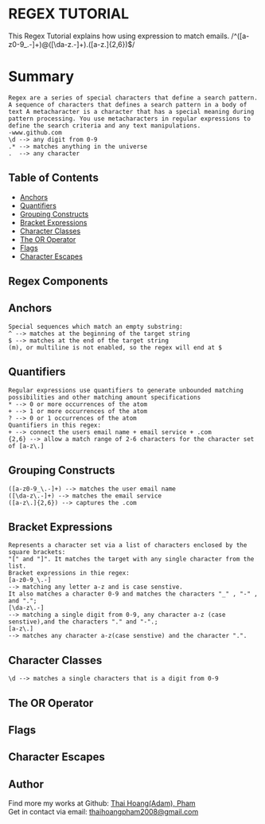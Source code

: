 # REGEX TUTORIAL

This Regex Tutorial explains how using expression to match emails.
/^([a-z0-9_.-]+)@([\da-z.-]+).([a-z.]{2,6})$/

# Summary
```
Regex are a series of special characters that define a search pattern. A sequence of characters that defines a search pattern in a body of text A metacharacter is a character that has a special meaning during pattern processing. You use metacharacters in regular expressions to define the search criteria and any text manipulations.
-www.github.com
\d --> any digit from 0-9 
.* --> matches anything in the universe
.  --> any character
```
## Table of Contents

- [Anchors](#anchors)
- [Quantifiers](#quantifiers)
- [Grouping Constructs](#grouping-constructs)
- [Bracket Expressions](#bracket-expressions)
- [Character Classes](#character-classes)
- [The OR Operator](#the-or-operator)
- [Flags](#flags)
- [Character Escapes](#character-escapes)

## Regex Components



## Anchors
```
Special sequences which match an empty substring:
^ --> matches at the beginning of the target string
$ --> matches at the end of the target string
(m), or multiline is not enabled, so the regex will end at $
```
## Quantifiers
```
Regular expressions use quantifiers to generate unbounded matching possibilities and other matching amount specifications
* --> 0 or more occurrences of the atom
+ --> 1 or more occurrences of the atom
? --> 0 or 1 occurrences of the atom
Quantifiers in this regex:
+ --> connect the users email name + email service + .com
{2,6} --> allow a match range of 2-6 characters for the character set of [a-z\.]
```
## Grouping Constructs
```
([a-z0-9_\.-]+) --> matches the user email name
([\da-z\.-]+) --> matches the email service
([a-z\.]{2,6}) --> captures the .com
```
## Bracket Expressions
```
Represents a character set via a list of characters enclosed by the square brackets:
"[" and "]". It matches the target with any single character from the list.
Bracket expressions in thie regex:
[a-z0-9_\.-]
--> matching any letter a-z and is case senstive.
It also matches a character 0-9 and matches the characters "_" , "-" , and "."; 
[\da-z\.-]
--> matching a single digit from 0-9, any character a-z (case senstive),and the characters "." and "-".; 
[a-z\.]
--> matches any character a-z(case senstive) and the character ".".
```
## Character Classes
```
\d --> matches a single characters that is a digit from 0-9
```
## The OR Operator

## Flags

## Character Escapes

## Author

Find more my works at Github: 
[Thai Hoang(Adam), Pham](https://github.com/ThiHoangPham)
</br>
Get in contact via email: thaihoangpham2008@gmail.com